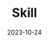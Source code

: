 ---
title: Skill
date: 2023-10-24
type: landing

sections:
  - block: skills
    content:
      title: tech stack
      username: admin
---